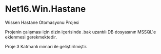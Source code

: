 # Net16.Win.Hastane
Wissen Hastane Otomasyonu Projesi

Projenin çalışması için dizin içerisinde .bak uzantılı DB dosyasının MSSQL'e eklenmesi gerekmektedir.

Proje 3 Katmanlı mimari ile geliştirilmiştir.
